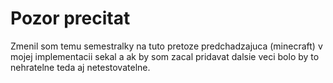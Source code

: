# Pozor precitat
Zmenil som temu semestralky na tuto pretoze predchadzajuca (minecraft) v mojej implementacii sekal a ak by som zacal pridavat dalsie veci bolo by to nehratelne teda aj netestovatelne.
